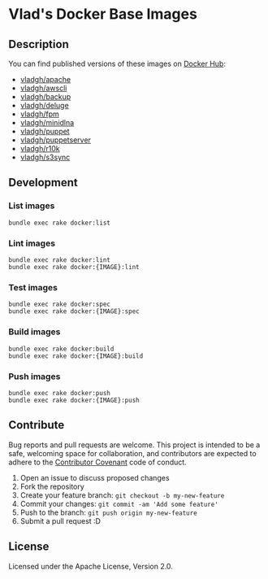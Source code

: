 # Vlad's Docker Base Images

## Description
You can find published versions of these images on [Docker Hub](https://hub.docker.com/r/vladgh):
* [vladgh/apache](https://hub.docker.com/r/vladgh/apache)
* [vladgh/awscli](https://hub.docker.com/r/vladgh/awscli)
* [vladgh/backup](https://hub.docker.com/r/vladgh/backup)
* [vladgh/deluge](https://hub.docker.com/r/vladgh/deluge)
* [vladgh/fpm](https://hub.docker.com/r/vladgh/fpm)
* [vladgh/minidlna](https://hub.docker.com/r/vladgh/minidlna)
* [vladgh/puppet](https://hub.docker.com/r/vladgh/puppet)
* [vladgh/puppetserver](https://hub.docker.com/r/vladgh/puppetserver)
* [vladgh/r10k](https://hub.docker.com/r/vladgh/r10k)
* [vladgh/s3sync](https://hub.docker.com/r/vladgh/s3sync)

## Development
### List images
```
bundle exec rake docker:list
```

### Lint images
```
bundle exec rake docker:lint
bundle exec rake docker:{IMAGE}:lint
```

### Test images
```
bundle exec rake docker:spec
bundle exec rake docker:{IMAGE}:spec
```

### Build images
```
bundle exec rake docker:build
bundle exec rake docker:{IMAGE}:build
```

### Push images
```
bundle exec rake docker:push
bundle exec rake docker:{IMAGE}:push
```

## Contribute
Bug reports and pull requests are welcome. This project is intended to be a safe, welcoming space for collaboration, and contributors are expected to adhere to the [Contributor Covenant](http://contributor-covenant.org) code of conduct.
1. Open an issue to discuss proposed changes
2. Fork the repository
3. Create your feature branch: `git checkout -b my-new-feature`
4. Commit your changes: `git commit -am 'Add some feature'`
5. Push to the branch: `git push origin my-new-feature`
6. Submit a pull request :D

## License
Licensed under the Apache License, Version 2.0.
